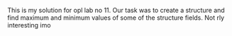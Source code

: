 This is my solution for opl lab no 11. Our task was to create a structure and find maximum and minimum values of some of the structure fields.
Not rly interesting imo
